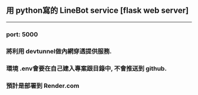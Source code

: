 ## 用 python寫的 LineBot service [flask web server] 
---
### port: 5000
### 將利用 devtunnel做內網穿透提供服務.
### 環境 .env會要在自己建入專案跟目錄中, 不會推送到 github.
### 預計是部署到 Render.com